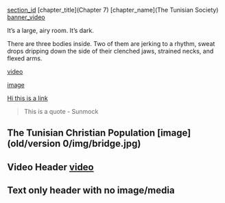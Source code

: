 [section_id](tunisian_society)
[chapter_title](Chapter 7)
[chapter_name](The Tunisian Society)
[banner_video](https://s3.amazonaws.com/sunnymock/zeropointthree/content/ZeroPointThree_Christian.mp4)

It’s a large, airy room. It’s dark.

There are three bodies inside. Two of them are jerking to a rhythm, sweat drops dripping down the side of their clenched jaws, strained necks, and flexed arms. 

[video](https://s3.amazonaws.com/sunnymock/zeropointthree/content/ZeroPointThree_Christian.mp4 "\"I want to say it loudly.\"")

[image](content/images/IMG_8375.JPG "I’m drunk in the photography. I’m drunk in the dancing.")

[Hi this is a link](http://google.com)

> This is a quote - Sunmock

## The Tunisian Christian Population [image](old/version 0/img/bridge.jpg)

## Video Header [video](https://s3.amazonaws.com/sunnymock/zeropointthree/content/ZeroPointThree_Christian.mp4)

## Text only header with no image/media